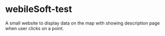 # webileSoft-test
A small website to display data on the map with showing description page when user clicks on a point.
